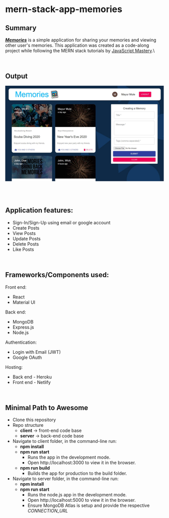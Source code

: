 # mern-stack-app-memories

## Summary

**_[Memories](https://mern-stack-app-memories.netlify.app/)_** is a simple application for sharing your memories and viewing other user's memories. This application was created as a code-along project while following the MERN stack tutorials by [JavaScript Mastery](https://www.youtube.com/watch?v=ngc9gnGgUdA&list=PL6QREj8te1P7VSwhrMf3D3Xt4V6_SRkhu).\

<br/>

## Output

[<img alt="mern-stack-app-memories-output.jpg" src="output/mern-stack-app-memories-output.jpg" />](https://mern-stack-app-memories.netlify.app/)

<br/>
<br/>

## Application features:

- Sign-In/Sign-Up using email or google account
- Create Posts
- View Posts
- Update Posts
- Delete Posts
- Like Posts

<br/>

## Frameworks/Components used:

Front end:

- React
- Material UI

Back end:

- MongoDB
- Express.js
- Node.js

Authentication:

- Login with Email (JWT)
- Google OAuth

Hosting:

- Back end - Heroku
- Front end - Netlify

<br/>

## Minimal Path to Awesome

- Clone this repository
- Repo structure
  - **client** -> front-end code base
  - **server** -> back-end code base
- Navigate to client folder, in the command-line run:
  - **npm install**
  - **npm run start**
    - Runs the app in the development mode.
    - Open http://localhost:3000 to view it in the browser.
  - **npm run build**
    - Builds the app for production to the build folder.
- Navigate to server folder, in the command-line run:
  - **npm install**
  - **npm run start**
    - Runs the node.js app in the development mode.
    - Open http://localhost:5000 to view it in the browser.
    - Ensure MongoDB Atlas is setup and provide the respective _CONNECTION_URL_
